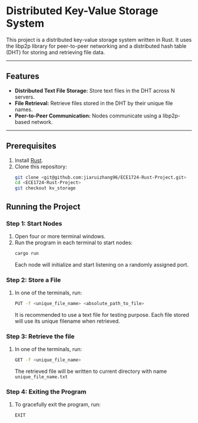 # Distributed Key-Value Storage System

This project is a distributed key-value storage system written in Rust. It uses the libp2p library for peer-to-peer networking and a distributed hash table (DHT) for storing and retrieving file data.

---

## Features

- **Distributed Text File Storage:** Store text files in the DHT across N servers.
- **File Retrieval:** Retrieve files stored in the DHT by their unique file names.
- **Peer-to-Peer Communication:** Nodes communicate using a libp2p-based network.

---

## Prerequisites

1. Install [Rust](https://www.rust-lang.org/tools/install). 
2. Clone this repository:
   ```bash
   git clone <git@github.com:jiaruizhang96/ECE1724-Rust-Project.git>
   cd <ECE1724-Rust-Project>
   git checkout kv_storage
    ```
## Running the Project
### Step 1: Start Nodes
1. Open four or more terminal windows.
2. Run the program in each terminal to start nodes:
   ```bash
   cargo run
   ```
   Each node will initialize and start listening on a randomly assigned port.
### Step 2: Store a File
1. In one of the terminals, run:
    ```bash
    PUT -f <unique_file_name> <absolute_path_to_file>
    ```
    It is recommended to use a text file for testing purpose. 
    Each file stored will use its unique filename when retrieved.
### Step 3: Retrieve the file
1. In one of the terminals, run:
    ```bash
    GET -f <unique_file_name> 
    ```
    The retrieved file will be written to current directory with name ```unique_file_name.txt```
### Step 4: Exiting the Program
1. To gracefully exit the program, run:
    ```bash
    EXIT
    ```